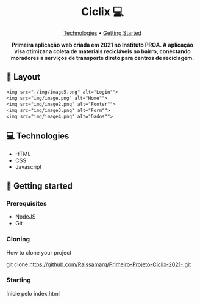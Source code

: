 <h1 align="center" style="font-weight: bold;">Ciclix 💻</h1>

<p align="center">
 <a href="#tech">Technologies</a> • 
 <a href="#started">Getting Started</a> 
</p>

<p align="center">
    <b>Primeira aplicação web criada em 2021 no Instituto PROA. A aplicação visa otimizar a coleta de materiais recicláveis no bairro, conectando moradores a serviços de transporte direto para centros de reciclagem.</b>
</p>


<h2 id="layout">🎨 Layout</h2>

<p align="center">

    <img src="./img/image5.png" alt="Login"">
    <img src="img/image.png" alt="Home"">
    <img src="img/image2.png" alt="Footer"">
    <img src="img/image3.png" alt="Form"">
    <img src="img/image4.png" alt="Dados"">
    
</p>

<h2 id="technologies">💻 Technologies</h2>
<ul>
 <li>HTML</li>
 <li>CSS</li>
 <li>Javascript</li>
</ul>

<h2 id="started">🚀 Getting started</h2>


<h3>Prerequisites</h3>
<ul>
 <li>NodeJS</li>
 <li>Git</li>
</ul>

<h3>Cloning</h3>

How to clone your project

git clone https://github.com/Raissamarq/Primeiro-Projeto-Ciclix-2021-.git

<h3>Starting</h3>

<p>Inicie pelo index.html</p>
